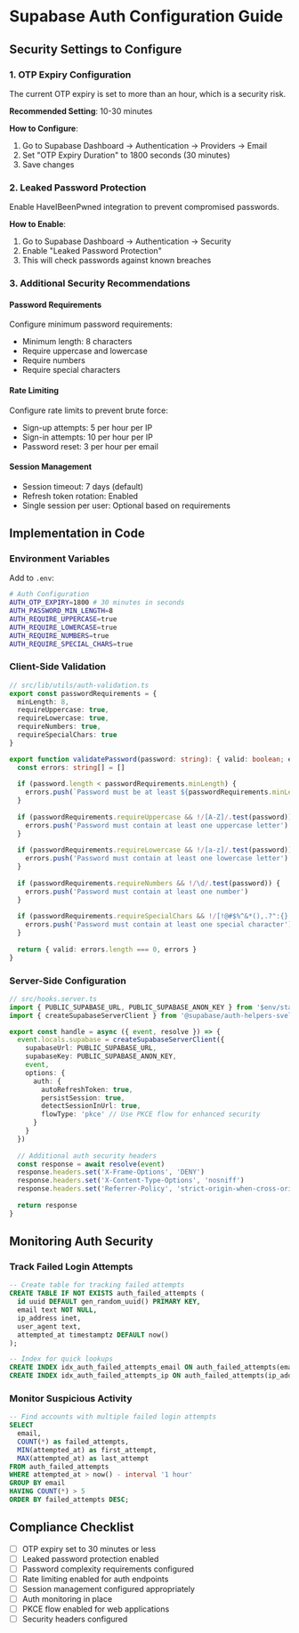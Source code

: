 # Supabase Auth Configuration Guide

## Security Settings to Configure

### 1. OTP Expiry Configuration
The current OTP expiry is set to more than an hour, which is a security risk. 

**Recommended Setting**: 10-30 minutes

**How to Configure**:
1. Go to Supabase Dashboard → Authentication → Providers → Email
2. Set "OTP Expiry Duration" to 1800 seconds (30 minutes)
3. Save changes

### 2. Leaked Password Protection
Enable HaveIBeenPwned integration to prevent compromised passwords.

**How to Enable**:
1. Go to Supabase Dashboard → Authentication → Security
2. Enable "Leaked Password Protection"
3. This will check passwords against known breaches

### 3. Additional Security Recommendations

#### Password Requirements
Configure minimum password requirements:
- Minimum length: 8 characters
- Require uppercase and lowercase
- Require numbers
- Require special characters

#### Rate Limiting
Configure rate limits to prevent brute force:
- Sign-up attempts: 5 per hour per IP
- Sign-in attempts: 10 per hour per IP
- Password reset: 3 per hour per email

#### Session Management
- Session timeout: 7 days (default)
- Refresh token rotation: Enabled
- Single session per user: Optional based on requirements

## Implementation in Code

### Environment Variables
Add to `.env`:
```bash
# Auth Configuration
AUTH_OTP_EXPIRY=1800 # 30 minutes in seconds
AUTH_PASSWORD_MIN_LENGTH=8
AUTH_REQUIRE_UPPERCASE=true
AUTH_REQUIRE_LOWERCASE=true
AUTH_REQUIRE_NUMBERS=true
AUTH_REQUIRE_SPECIAL_CHARS=true
```

### Client-Side Validation
```typescript
// src/lib/utils/auth-validation.ts
export const passwordRequirements = {
  minLength: 8,
  requireUppercase: true,
  requireLowercase: true,
  requireNumbers: true,
  requireSpecialChars: true
}

export function validatePassword(password: string): { valid: boolean; errors: string[] } {
  const errors: string[] = []
  
  if (password.length < passwordRequirements.minLength) {
    errors.push(`Password must be at least ${passwordRequirements.minLength} characters`)
  }
  
  if (passwordRequirements.requireUppercase && !/[A-Z]/.test(password)) {
    errors.push('Password must contain at least one uppercase letter')
  }
  
  if (passwordRequirements.requireLowercase && !/[a-z]/.test(password)) {
    errors.push('Password must contain at least one lowercase letter')
  }
  
  if (passwordRequirements.requireNumbers && !/\d/.test(password)) {
    errors.push('Password must contain at least one number')
  }
  
  if (passwordRequirements.requireSpecialChars && !/[!@#$%^&*(),.?":{}|<>]/.test(password)) {
    errors.push('Password must contain at least one special character')
  }
  
  return { valid: errors.length === 0, errors }
}
```

### Server-Side Configuration
```typescript
// src/hooks.server.ts
import { PUBLIC_SUPABASE_URL, PUBLIC_SUPABASE_ANON_KEY } from '$env/static/public'
import { createSupabaseServerClient } from '@supabase/auth-helpers-sveltekit'

export const handle = async ({ event, resolve }) => {
  event.locals.supabase = createSupabaseServerClient({
    supabaseUrl: PUBLIC_SUPABASE_URL,
    supabaseKey: PUBLIC_SUPABASE_ANON_KEY,
    event,
    options: {
      auth: {
        autoRefreshToken: true,
        persistSession: true,
        detectSessionInUrl: true,
        flowType: 'pkce' // Use PKCE flow for enhanced security
      }
    }
  })
  
  // Additional auth security headers
  const response = await resolve(event)
  response.headers.set('X-Frame-Options', 'DENY')
  response.headers.set('X-Content-Type-Options', 'nosniff')
  response.headers.set('Referrer-Policy', 'strict-origin-when-cross-origin')
  
  return response
}
```

## Monitoring Auth Security

### Track Failed Login Attempts
```sql
-- Create table for tracking failed attempts
CREATE TABLE IF NOT EXISTS auth_failed_attempts (
  id uuid DEFAULT gen_random_uuid() PRIMARY KEY,
  email text NOT NULL,
  ip_address inet,
  user_agent text,
  attempted_at timestamptz DEFAULT now()
);

-- Index for quick lookups
CREATE INDEX idx_auth_failed_attempts_email ON auth_failed_attempts(email, attempted_at);
CREATE INDEX idx_auth_failed_attempts_ip ON auth_failed_attempts(ip_address, attempted_at);
```

### Monitor Suspicious Activity
```sql
-- Find accounts with multiple failed login attempts
SELECT 
  email,
  COUNT(*) as failed_attempts,
  MIN(attempted_at) as first_attempt,
  MAX(attempted_at) as last_attempt
FROM auth_failed_attempts
WHERE attempted_at > now() - interval '1 hour'
GROUP BY email
HAVING COUNT(*) > 5
ORDER BY failed_attempts DESC;
```

## Compliance Checklist

- [ ] OTP expiry set to 30 minutes or less
- [ ] Leaked password protection enabled
- [ ] Password complexity requirements configured
- [ ] Rate limiting enabled for auth endpoints
- [ ] Session management configured appropriately
- [ ] Auth monitoring in place
- [ ] PKCE flow enabled for web applications
- [ ] Security headers configured